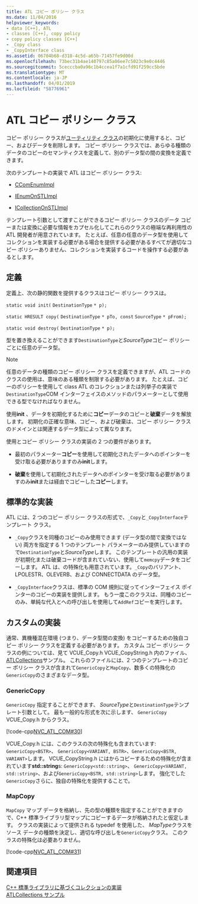 ```yaml
---
title: ATL コピー ポリシー クラス
ms.date: 11/04/2016
helpviewer_keywords:
- data [C++], ATL
- classes [C++], copy policy
- copy policy classes [C++]
- _Copy class
- _CopyInterface class
ms.assetid: 06704b68-d318-4c5d-a65b-71457fe9d00d
ms.openlocfilehash: 73bec31b4ae140797c85a06ee7c5023c9e0c4446
ms.sourcegitcommit: 5cecccba0a96c1b4ccea1f7a1cfd91f259cc5bde
ms.translationtype: MT
ms.contentlocale: ja-JP
ms.lasthandoff: 04/01/2019
ms.locfileid: "58776961"
---
```

# <a name="atl-copy-policy-classes"></a>ATL コピー ポリシー クラス

コピー ポリシー クラスが[ユーティリティ クラス](../atl/utility-classes.md)の初期化に使用すると、コピー、およびデータを削除します。 コピー ポリシー クラスでは、あらゆる種類のデータのコピーのセマンティクスを定義して、別のデータ型の間の変換を定義できます。

次のテンプレートの実装で ATL はコピー ポリシー クラス:

- [CComEnumImpl](../atl/reference/ccomenumimpl-class.md)

- [IEnumOnSTLImpl](../atl/reference/ienumonstlimpl-class.md)

- [ICollectionOnSTLImpl](../atl/reference/icollectiononstlimpl-class.md)

テンプレート引数として渡すことができるコピー ポリシー クラスのデータ コピーまたは変換に必要な情報をカプセル化してこれらのクラスの極端な再利用性の ATL 開発者が用意されています。 たとえば、任意の任意のデータ型を使用してコレクションを実装する必要がある場合を提供する必要があるすべてが適切なコピー ポリシーありません、コレクションを実装するコードを操作する必要があるとします。

## <a name="definition"></a>定義

定義上、次の静的関数を提供するクラスはコピー ポリシー クラスは。

`static void init(` `DestinationType` `* p);`

`static HRESULT copy(` `DestinationType` `* pTo, const`  `SourceType` `* pFrom);`

`static void destroy(` `DestinationType` `* p);`

型を置き換えることができます`DestinationType`と*SourceType*コピー ポリシーごとに任意のデータ型。

> [!NOTE]
>  任意のデータの種類のコピー ポリシー クラスを定義できますが、ATL コードのクラスの使用は、意味のある種類を制限する必要があります。 たとえば、コピーのポリシーを使用して class ATL のコレクションまたは列挙子の実装で`DestinationType`COM インターフェイスのメソッドのパラメーターとして使用できる型でなければなりません。

使用**init** 、データを初期化するために**コピー**データのコピーと**破棄**データを解放します。 初期化の正確な意味、コピー、および破棄は、コピー ポリシー クラスのドメインとは関連するデータ型によって異なります。

使用とコピー ポリシー クラスの実装の 2 つの要件があります。

- 最初のパラメーター**コピー**を使用して初期化されたデータへのポインターを受け取る必要がありますのみ**init**します。

- **破棄**を使用して初期化されたデータへのポインターを受け取る必要がありますのみ**init**または経由でコピーした**コピー**します。

## <a name="standard-implementations"></a>標準的な実装

ATL には、2 つのコピー ポリシー クラスの形式で、`_Copy`と`_CopyInterface`テンプレート クラス。

- `_Copy`クラスを同種のコピーのみ使用できます (データ型の間で変換ではない) 両方を指定する 1 つのテンプレート パラメーターのみ提供していますので`DestinationType`と*SourceType*します。 このテンプレートの汎用の実装が初期化または破棄コードが含まれていない、使用して`memcpy`データをコピーします。 ATL は、の特殊化も用意されています。`_Copy`のバリアント、LPOLESTR、OLEVERB、および CONNECTDATA のデータ型。

- `_CopyInterface`クラスは、標準の COM 規則に従ってインターフェイス ポインターのコピーの実装を提供します。 もう一度このクラスは、同種のコピーのみ、単純な代入とへの呼び出しを使用して`AddRef`コピーを実行します。

## <a name="custom-implementations"></a>カスタムの実装

通常、異機種混在環境 (つまり、データ型間の変換) をコピーするための独自コピー ポリシー クラスを定義する必要があります。 カスタム コピー ポリシー クラスの例については、見て VCUE_Copy.h VCUE_CopyString.h 内のファイル、 [ATLCollections](../overview/visual-cpp-samples.md)サンプル。 これらのファイルには、2 つのテンプレートのコピー ポリシー クラスが含まれて`GenericCopy`と`MapCopy`、数多くの特殊化の`GenericCopy`のさまざまなデータ型。

### <a name="genericcopy"></a>GenericCopy

`GenericCopy` 指定することができます、 *SourceType*と`DestinationType`テンプレート引数として。 最も一般的な形式を次に示します、 `GenericCopy` VCUE_Copy.h からクラス。

[!code-cpp[NVC_ATL_COM#30](../atl/codesnippet/cpp/atl-copy-policy-classes_1.h)]

VCUE_Copy.h には、このクラスの次の特殊化も含まれています: `GenericCopy<BSTR>`、 `GenericCopy<VARIANT, BSTR>`、`GenericCopy<BSTR, VARIANT>`します。 VCUE_CopyString.h にはからコピーするための特殊化が含まれています**std::string**s: `GenericCopy<std::string>`、 `GenericCopy<VARIANT, std::string>`、および`GenericCopy<BSTR, std::string>`します。 強化でした`GenericCopy`さらに、独自の特殊化を提供することで。

### <a name="mapcopy"></a>MapCopy

`MapCopy` マップ データを格納し、先の型の種類を指定することができますので、C++ 標準ライブラリ型マップにコピーするデータが格納されたと仮定します。 クラスの実装によって提供される typedef を使用した、 *MapType*クラスをソース データの種類を決定し、適切な呼び出しを`GenericCopy`クラス。 このクラスの特殊化は必要ありません。

[!code-cpp[NVC_ATL_COM#31](../atl/codesnippet/cpp/atl-copy-policy-classes_2.h)]

## <a name="see-also"></a>関連項目

[C++ 標準ライブラリに基づくコレクションの実装](../atl/implementing-an-stl-based-collection.md)<br/>
[ATLCollections サンプル](../overview/visual-cpp-samples.md)
